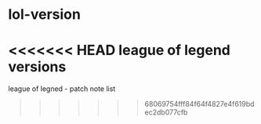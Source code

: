 # lol-version
<<<<<<< HEAD
league of legend versions
=======
league of legned - patch note list
>>>>>>> 68069754fff84f64f4827e4f619bdec2db077cfb
